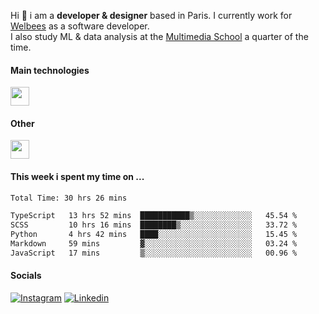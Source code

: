 Hi :wave: i am a **developer & designer** based in Paris. I currently work for [Welbees](https://www.welbees.com) as a software developer.<br /> I also study ML & data analysis at the [Multimedia School](https://www.ecole-multimedia.com/) a quarter of the time.

#### Main technologies
<img height="30" src="https://skillicons.dev/icons?i=js,ts,react,nextjs,threejs,nodejs,nestjs,laravel,mysql,git,docker" />

#### Other
<img height="30" src="https://skillicons.dev/icons?i=figma,ps,ai,ae,pr,blender,unreal,ableton" />

#### This week i spent my time on ...
<!--START_SECTION:waka-->

```txt
Total Time: 30 hrs 26 mins

TypeScript   13 hrs 52 mins  ███████████▒░░░░░░░░░░░░░   45.54 %
SCSS         10 hrs 16 mins  ████████▒░░░░░░░░░░░░░░░░   33.72 %
Python       4 hrs 42 mins   ████░░░░░░░░░░░░░░░░░░░░░   15.45 %
Markdown     59 mins         ▓░░░░░░░░░░░░░░░░░░░░░░░░   03.24 %
JavaScript   17 mins         ▒░░░░░░░░░░░░░░░░░░░░░░░░   00.96 %
```

<!--END_SECTION:waka-->

#### Socials

<a href="https://www.instagram.com/maximelbv/" target="_blank">![Instagram](https://img.shields.io/badge/Instagram-E4405F?style=for-the-badge&logo=instagram&logoColor=white)</a>
<a href="https://www.linkedin.com/in/maxime-lefebvre-85b545199" target="_blank">![Linkedin](https://img.shields.io/badge/LinkedIn-0077B5?style=for-the-badge&logo=linkedin&logoColor=white)</a>
